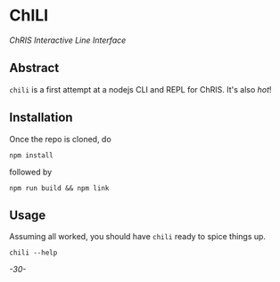 # ChILI

_ChRIS Interactive Line Interface_

## Abstract

`chili` is a first attempt at a nodejs CLI and REPL for ChRIS. It's also _hot_!

## Installation

Once the repo is cloned, do

```
npm install
```

followed by

```
npm run build && npm link
```

## Usage

Assuming all worked, you should have `chili` ready to spice things up.

```
chili --help
```

_-30-_
